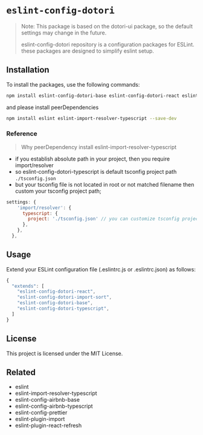 # `eslint-config-dotori`

> Note: This package is based on the dotori-ui package, so the default settings may change in the future.
>
> eslint-config-dotori repository is a configuration packages for ESLint. these packages are designed to simplify eslint setup.

## Installation

To install the packages, use the following commands:

```bash
npm install eslint-config-dotori-base eslint-config-dotori-react eslint-config-dotori-import-sort eslint-config-dotori-typescript --save-dev
```

and please install peerDependencies

```bash
npm install eslint eslint-import-resolver-typescript --save-dev
```

### Reference

> Why peerDependency install eslint-import-resolver-typescript

- if you establish absolute path in your project, then you require import/resolver
- so eslint-config-dotori-typescript is default tsconfig project path `./tsconfig.json`
- but your tsconfig file is not located in root or not matched filename then custom your tsconfig project path;

```js
settings: {
    'import/resolver': {
      typescript: {
        project: './tsconfig.json' // you can customize tsconfig project path
      },
    },
  },
```

## Usage

Extend your ESLint configuration file (.eslintrc.js or .eslintrc.json) as follows:

```javascript
{
  "extends": [
    "eslint-config-dotori-react",
    "eslint-config-dotori-import-sort",
    "eslint-config-dotori-base",
    "eslint-config-dotori-typescript",
  ]
}
```

## License

This project is licensed under the MIT License.

## Related

- eslint
- eslint-import-resolver-typescript
- eslint-config-airbnb-base
- eslint-config-airbnb-typescript
- eslint-config-prettier
- eslint-plugin-import
- eslint-plugin-react-refresh
